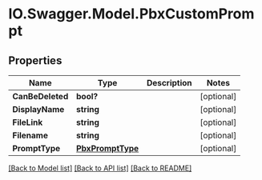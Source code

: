 # IO.Swagger.Model.PbxCustomPrompt
## Properties

Name | Type | Description | Notes
------------ | ------------- | ------------- | -------------
**CanBeDeleted** | **bool?** |  | [optional] 
**DisplayName** | **string** |  | [optional] 
**FileLink** | **string** |  | [optional] 
**Filename** | **string** |  | [optional] 
**PromptType** | [**PbxPromptType**](PbxPromptType.md) |  | [optional] 

[[Back to Model list]](../README.md#documentation-for-models) [[Back to API list]](../README.md#documentation-for-api-endpoints) [[Back to README]](../README.md)

